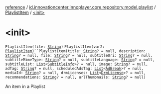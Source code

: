 [reference](../../index.md) / [id.innovationcenter.innoplayer.core.repository.model.playlist](../index.md) / [PlaylistItem](index.md) / [&lt;init&gt;](./-init-.md)

# &lt;init&gt;

`PlaylistItem(file: `[`String`](https://kotlinlang.org/api/latest/jvm/stdlib/kotlin/-string/index.html)`)`
`PlaylistItem(var2: `[`PlaylistItem`](index.md)`)``PlaylistItem(title: `[`String`](https://kotlinlang.org/api/latest/jvm/stdlib/kotlin/-string/index.html)`? = null, description: `[`String`](https://kotlinlang.org/api/latest/jvm/stdlib/kotlin/-string/index.html)`? = null, file: `[`String`](https://kotlinlang.org/api/latest/jvm/stdlib/kotlin/-string/index.html)`? = null, subtitleUri: `[`String`](https://kotlinlang.org/api/latest/jvm/stdlib/kotlin/-string/index.html)`? = null, subtitleMimeType: `[`String`](https://kotlinlang.org/api/latest/jvm/stdlib/kotlin/-string/index.html)`? = null, subtitleLanguage: `[`String`](https://kotlinlang.org/api/latest/jvm/stdlib/kotlin/-string/index.html)`? = null, subtitleList: `[`List`](https://kotlinlang.org/api/latest/jvm/stdlib/kotlin.collections/-list/index.html)`<`[`SubtitleInfo`](../../id.innovationcenter.innoplayer.core.repository.model.subtitle/-subtitle-info/index.md)`>? = null, image: `[`String`](https://kotlinlang.org/api/latest/jvm/stdlib/kotlin/-string/index.html)`? = null, adTag: `[`String`](https://kotlinlang.org/api/latest/jvm/stdlib/kotlin/-string/index.html)`? = null, scheduledAdsTag: `[`List`](https://kotlinlang.org/api/latest/jvm/stdlib/kotlin.collections/-list/index.html)`<`[`AdBreak`](../../id.innovationcenter.innoplayer.core.repository.model.ads/-ad-break/index.md)`>? = null, mediaId: `[`String`](https://kotlinlang.org/api/latest/jvm/stdlib/kotlin/-string/index.html)`? = null, drmLicenses: `[`List`](https://kotlinlang.org/api/latest/jvm/stdlib/kotlin.collections/-list/index.html)`<`[`DrmLicense`](../../id.innovationcenter.innoplayer.core.repository.model.drm/-drm-license/index.md)`>? = null, recommendations: `[`String`](https://kotlinlang.org/api/latest/jvm/stdlib/kotlin/-string/index.html)`? = null, urlThumbnails: `[`String`](https://kotlinlang.org/api/latest/jvm/stdlib/kotlin/-string/index.html)`? = null)`

An item in a Playlist

